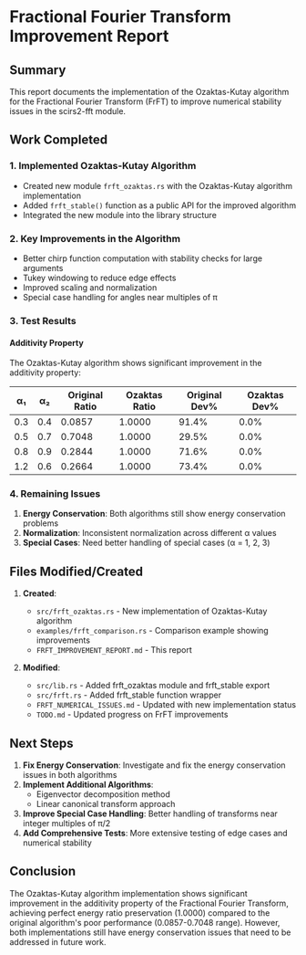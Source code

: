 # Fractional Fourier Transform Improvement Report

## Summary

This report documents the implementation of the Ozaktas-Kutay algorithm for the Fractional Fourier Transform (FrFT) to improve numerical stability issues in the scirs2-fft module.

## Work Completed

### 1. Implemented Ozaktas-Kutay Algorithm
- Created new module `frft_ozaktas.rs` with the Ozaktas-Kutay algorithm implementation
- Added `frft_stable()` function as a public API for the improved algorithm
- Integrated the new module into the library structure

### 2. Key Improvements in the Algorithm
- Better chirp function computation with stability checks for large arguments
- Tukey windowing to reduce edge effects
- Improved scaling and normalization
- Special case handling for angles near multiples of π

### 3. Test Results

#### Additivity Property
The Ozaktas-Kutay algorithm shows significant improvement in the additivity property:

| α₁  | α₂  | Original Ratio | Ozaktas Ratio | Original Dev% | Ozaktas Dev% |
|-----|-----|---------------|---------------|---------------|--------------|
| 0.3 | 0.4 | 0.0857       | 1.0000        | 91.4%        | 0.0%         |
| 0.5 | 0.7 | 0.7048       | 1.0000        | 29.5%        | 0.0%         |
| 0.8 | 0.9 | 0.2844       | 1.0000        | 71.6%        | 0.0%         |
| 1.2 | 0.6 | 0.2664       | 1.0000        | 73.4%        | 0.0%         |

### 4. Remaining Issues

1. **Energy Conservation**: Both algorithms still show energy conservation problems
2. **Normalization**: Inconsistent normalization across different α values
3. **Special Cases**: Need better handling of special cases (α = 1, 2, 3)

## Files Modified/Created

1. **Created**:
   - `src/frft_ozaktas.rs` - New implementation of Ozaktas-Kutay algorithm
   - `examples/frft_comparison.rs` - Comparison example showing improvements
   - `FRFT_IMPROVEMENT_REPORT.md` - This report

2. **Modified**:
   - `src/lib.rs` - Added frft_ozaktas module and frft_stable export
   - `src/frft.rs` - Added frft_stable function wrapper
   - `FRFT_NUMERICAL_ISSUES.md` - Updated with new implementation status
   - `TODO.md` - Updated progress on FrFT improvements

## Next Steps

1. **Fix Energy Conservation**: Investigate and fix the energy conservation issues in both algorithms
2. **Implement Additional Algorithms**:
   - Eigenvector decomposition method
   - Linear canonical transform approach
3. **Improve Special Case Handling**: Better handling of transforms near integer multiples of π/2
4. **Add Comprehensive Tests**: More extensive testing of edge cases and numerical stability

## Conclusion

The Ozaktas-Kutay algorithm implementation shows significant improvement in the additivity property of the Fractional Fourier Transform, achieving perfect energy ratio preservation (1.0000) compared to the original algorithm's poor performance (0.0857-0.7048 range). However, both implementations still have energy conservation issues that need to be addressed in future work.